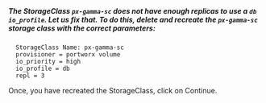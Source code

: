 </br>

##### The StorageClass `px-gamma-sc` does not have enough replicas to use a `db io_profile`. Let us fix that. To do this, delete and recreate the `px-gamma-sc` storage class with the correct parameters: 


      StorageClass Name: px-gamma-sc
      provisioner = portworx volume
      io_priority = high
      io_profile = db
      repl = 3

Once, you have recreated the StorageClass, click on Continue.
